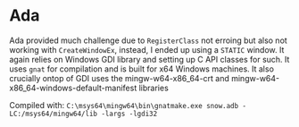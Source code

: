  # Ada
 Ada provided much challenge due to `RegisterClass` not erroing but also not working with `CreateWindowEx`, instead, I ended up using a `STATIC` window. It again relies on Windows GDI library and setting up C API classes for such. It uses `gnat` for compilation and is built for x64 Windows machines. It also crucially ontop of GDI uses the mingw-w64-x86_64-crt and mingw-w64-x86_64-windows-default-manifest libraries  
   
 Compiled with: `C:\msys64\mingw64\bin\gnatmake.exe snow.adb -LC:/msys64/mingw64/lib -largs -lgdi32`